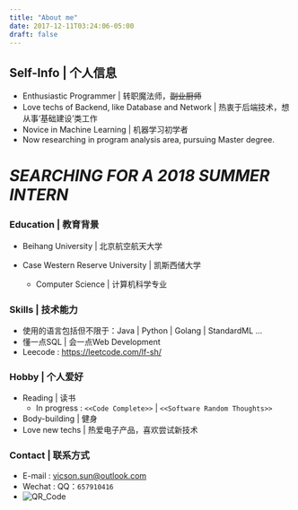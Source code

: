 ```yaml
---
title: "About me"
date: 2017-12-11T03:24:06-05:00
draft: false
--- 
```

## Self-Info | 个人信息
* Enthusiastic Programmer  |  转职魔法师，~~副业厨师~~ 
* Love techs of Backend, like Database and Network  |  热衷于后端技术，想从事‘基础建设’类工作
* Novice in Machine Learning | 机器学习初学者
* Now researching in program analysis area, pursuing Master degree.
# _SEARCHING FOR A 2018 SUMMER INTERN_

### Education | 教育背景
- Beihang University  |  北京航空航天大学

- Case Western Reserve University  |  凯斯西储大学 
	- Computer Science  |  计算机科学专业

### Skills | 技术能力
- 使用的语言包括但不限于：Java | Python | Golang | StandardML ...
- 懂一点SQL | 会一点Web Development
- Leecode : https://leetcode.com/lf-sh/

### Hobby | 个人爱好
- Reading | 读书
	- In progress : `<<Code Complete>>` | `<<Software Random Thoughts>>`
- Body-building | 健身
- Love new techs | 热爱电子产品，喜欢尝试新技术

### Contact | 联系方式
- E-mail : <vicson.sun@outlook.com>
- Wechat : QQ：`657910416`
- ![QR_Code](https://github.com/KKSun/image/blob/master/WechatIMG40.jpeg)


